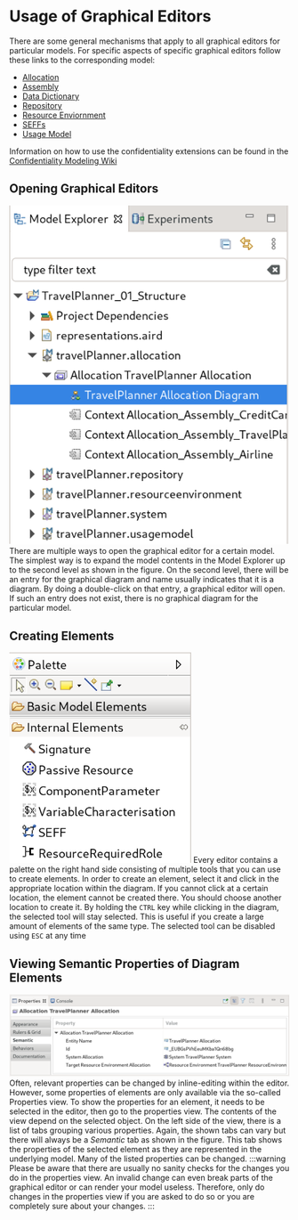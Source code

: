 # Usage of Graphical Editors
There are some general mechanisms that apply to all graphical editors for particular models. 
For specific aspects of specific graphical editors follow these links to the corresponding model: 
- [Allocation](/wiki/pcm/allocation-editor)
- [Assembly](/wiki/pcm/assembly-editor)
- [Data Dictionary](/wiki/pcm/data-dictionary-editor)
- [Repository](/wiki/pcm/repository-editor)
- [Resource Enviornment](/wiki/pcm/resource-editor)
- [SEFFs](/wiki/pcm/seff-editor)
- [Usage Model](/wiki/pcm/usage-editor)

Information on how to use the confidentiality extensions can be found in the [Confidentiality Modeling Wiki](/wiki/pcm/confidentiality-usages)

## Opening Graphical Editors 
![Model Explorer with expanded allocation model](/img/pcm/model-explorer.png) 
There are multiple ways to open the graphical editor for a certain model.
The simplest way is to expand the model contents in the Model Explorer up to the second level as shown in the figure.
On the second level, there will be an entry for the graphical diagram and name usually indicates that it is a diagram. 
By doing a double-click on that entry, a graphical editor will open. 
If such an entry does not exist, there is no graphical diagram for the particular model.

## Creating Elements
![Partial palette of repository model](/img/pcm/sirius-palette.png) 
Every editor contains a palette on the right hand side consisting of multiple tools that you can use to create elements. In order to create an element, select it and click in the appropriate location within the diagram. If you cannot click at a certain location, the element cannot be created there. You should choose another location to create it.
By holding the `CTRL` key while clicking in the diagram, the selected tool will stay selected. 
This is useful if you create a large amount of elements of the same type. 
The selected tool can be disabled using `ESC` at any time

## Viewing Semantic Properties of Diagram Elements
![Properties view showing semantic properties of an allocation](/img/pcm/properties-view-semantic-properties.png) 
Often, relevant properties can be changed by inline-editing within the editor. 
However, some properties of elements are only available via the so-called Properties view. 
To show the properties for an element, it needs to be selected in the editor, then go to the properties view.
The contents of the view depend on the selected object. 
On the left side of the view, there is a list of tabs grouping various properties. 
Again, the shown tabs can vary but there will always be a *Semantic* tab as shown in the figure. 
This tab shows the properties of the selected element as they are represented in the underlying model. 
Many of the listed properties can be changed.
:::warning
   Please be aware that there are usually no sanity checks for the changes you do in the properties view. An invalid change can even break parts of the graphical editor or can render your model useless. Therefore, only do changes in the properties view if you are asked to do so or you are completely sure about your changes.
:::
